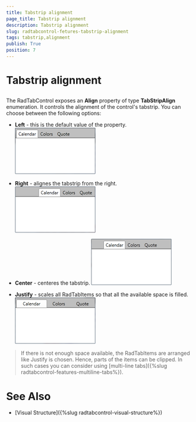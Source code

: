 ```yaml
---
title: Tabstrip alignment
page_title: Tabstrip alignment
description: Tabstrip alignment
slug: radtabcontrol-fetures-tabstrip-alignment
tags: tabstrip,alignment
publish: True
position: 7
---
```


# Tabstrip alignment



## 

The RadTabControl exposes an __Align__ property of type __TabStripAlign__ enumeration. It controls the alignment of the control's tabstrip. You can choose between the following options:
		

* __Left__ - this is the default value of the property.
			![radtabcontrol-align-left](images/radtabcontrol-align-left.png)

* __Right__ - alignes the tabstrip from the right.
			![radtabcontrol-align-right](images/radtabcontrol-align-right.png)

* __Center__ - centeres the tabstrip.
			![radtabcontrol-align-center](images/radtabcontrol-align-center.png)

* __Justify__ - scales all RadTabItems so that all the available space is filled.
			![radtabcontrol-align-justify](images/radtabcontrol-align-justify.png)

>If there is not enough space available, the RadTabItems are arranged like Justify is chosen. Hence, parts of the items can be clipped. In such cases you can consider using [multi-line tabs]({%slug radtabcontrol-features-multiline-tabs%}).
		  

# See Also

 * [Visual Structure]({%slug radtabcontrol-visual-structure%})
